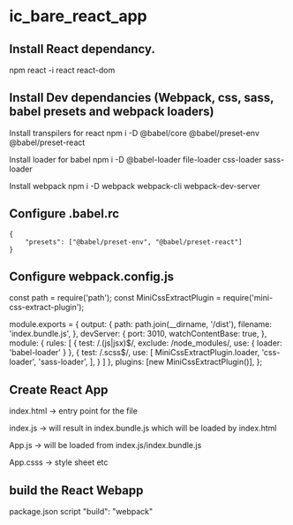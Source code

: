 # ic_bare_react_app

## Install React dependancy.

npm react -i react react-dom

## Install Dev dependancies (Webpack, css, sass, babel presets and webpack loaders)

Install transpilers for react
npm i -D @babel/core @babel/preset-env @babel/preset-react 

Install loader for babel
npm i -D @babel-loader file-loader css-loader sass-loader 

Install webpack
npm i -D webpack webpack-cli webpack-dev-server

## Configure .babel.rc

```
{
    "presets": ["@babel/preset-env", "@babel/preset-react"]
}
```

## Configure webpack.config.js

const path = require('path');
const MiniCssExtractPlugin = require('mini-css-extract-plugin');

module.exports = {
    output: {
        path: path.join(__dirname, '/dist'),
        filename: 'index.bundle.js',
    },
    devServer: {
        port: 3010,
        watchContentBase: true,
    },
    module: {
        rules: [
            {
                test: /\.(js|jsx)$/,
                exclude: /node_modules/,
                use: {
                    loader: 'babel-loader'
                }
            },
            {
                test: /\.scss$/,
                use: [
                    MiniCssExtractPlugin.loader,
                    'css-loader',
                    'sass-loader',
                ],
            }
        ]
    },
    plugins: [new MiniCssExtractPlugin()],
};

## Create React App

index.html -> entry point for the file

index.js -> will result in index.bundle.js which will be loaded by index.html

App.js -> will be loaded from index.js/index.bundle.js

App.csss -> style sheet etc

## build the React Webapp
package.json
script 
   "build": "webpack"

